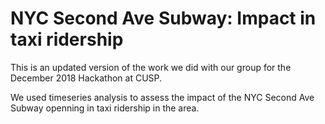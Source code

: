 # NYC Second Ave Subway: Impact in taxi ridership

This is an updated version of the work we did with our group for the December 2018 Hackathon at CUSP.

We used timeseries analysis to assess the impact of the NYC Second Ave Subway openning in taxi ridership in the area.